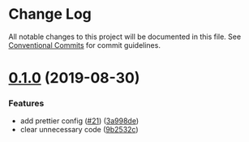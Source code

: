 # Change Log

All notable changes to this project will be documented in this file.
See [Conventional Commits](https://conventionalcommits.org) for commit guidelines.

# [0.1.0](https://github.com/mjolnirjs/mjolnir/tree/master/packages/mjolnir-cli/compare/@mjolnir/mjolnir-cli@0.0.2...@mjolnir/mjolnir-cli@0.1.0) (2019-08-30)


### Features

* add prettier config ([#21](https://github.com/mjolnirjs/mjolnir/tree/master/packages/mjolnir-cli/issues/21)) ([3a998de](https://github.com/mjolnirjs/mjolnir/tree/master/packages/mjolnir-cli/commit/3a998de))
* clear unnecessary code ([9b2532c](https://github.com/mjolnirjs/mjolnir/tree/master/packages/mjolnir-cli/commit/9b2532c))
